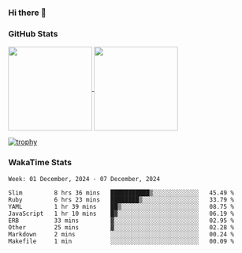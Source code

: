 ### Hi there 👋

### GitHub Stats

<a href="https://github.com/anuraghazra/github-readme-stats">
  <img align="center" height="170px" src="https://github-readme-stats.vercel.app/api/top-langs/?username=tksfjt1024&layout=compact&count_private=true&show_icons=true&show_icons=true&theme=graywhite" />
</a>
<a href="https://github.com/anuraghazra/github-readme-stats">
  <img align="center" height="170px" src="https://github-readme-stats.vercel.app/api?username=tksfjt1024&count_private=true&show_icons=true&show_icons=true&theme=graywhite" />
</a>

[![trophy](https://github-profile-trophy.vercel.app/?username=tksfjt1024)](https://github.com/ryo-ma/github-profile-trophy)

### WakaTime Stats

<!--START_SECTION:waka-->
```text
Week: 01 December, 2024 - 07 December, 2024

Slim         8 hrs 36 mins   ███████████▒░░░░░░░░░░░░░   45.49 % 
Ruby         6 hrs 23 mins   ████████▒░░░░░░░░░░░░░░░░   33.79 % 
YAML         1 hr 39 mins    ██▒░░░░░░░░░░░░░░░░░░░░░░   08.75 % 
JavaScript   1 hr 10 mins    █▓░░░░░░░░░░░░░░░░░░░░░░░   06.19 % 
ERB          33 mins         ▓░░░░░░░░░░░░░░░░░░░░░░░░   02.95 % 
Other        25 mins         ▓░░░░░░░░░░░░░░░░░░░░░░░░   02.28 % 
Markdown     2 mins          ░░░░░░░░░░░░░░░░░░░░░░░░░   00.24 % 
Makefile     1 min           ░░░░░░░░░░░░░░░░░░░░░░░░░   00.09 % 
```
<!--END_SECTION:waka-->
